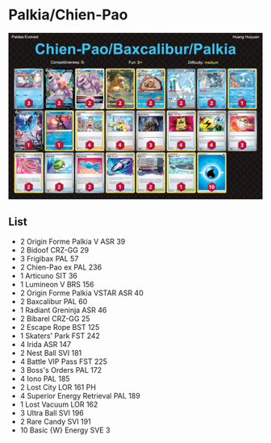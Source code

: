 # Palkia/Chien-Pao

![decklist](../../!Images/Standard/5BST-PAL/Palkia-Chien-Pao.PNG)

## List
* 2 Origin Forme Palkia V ASR 39
* 2 Bidoof CRZ-GG 29
* 3 Frigibax PAL 57
* 2 Chien-Pao ex PAL 236
* 1 Articuno SIT 36
* 1 Lumineon V BRS 156
* 2 Origin Forme Palkia VSTAR ASR 40
* 2 Baxcalibur PAL 60
* 1 Radiant Greninja ASR 46
* 2 Bibarel CRZ-GG 25
* 2 Escape Rope BST 125
* 1 Skaters' Park FST 242
* 4 Irida ASR 147
* 2 Nest Ball SVI 181
* 4 Battle VIP Pass FST 225
* 3 Boss's Orders PAL 172
* 4 Iono PAL 185
* 2 Lost City LOR 161 PH
* 4 Superior Energy Retrieval PAL 189
* 1 Lost Vacuum LOR 162
* 3 Ultra Ball SVI 196
* 2 Rare Candy SVI 191
* 10 Basic {W} Energy SVE 3
